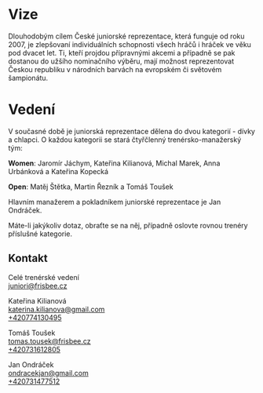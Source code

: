 # Vize

Dlouhodobým cílem České juniorské reprezentace, která funguje od roku 2007, je zlepšovaní individuálních schopnosti všech hráčů i hráček ve věku pod dvacet let. Ti, kteří projdou přípravnými akcemi a případně se pak dostanou do užšího nominačního výběru, mají možnost reprezentovat Českou republiku v národních barvách na evropském či světovém šampionátu.

# Vedení

V současné době je juniorská reprezentace dělena do dvou kategorií - dívky a chlapci. O každou kategorii se stará čtyřčlenný trenérsko-manažerský tým:

**Women**: Jaromír Jáchym, Kateřina Kilianová, Michal Marek, Anna Urbánková a Kateřina Kopecká

**Open**: Matěj Štětka, Martin Řezník a Tomáš Toušek

Hlavním manažerem a pokladníkem juniorské reprezentace je Jan Ondráček.

Máte-li jakýkoliv dotaz, obraťte se na něj, případně oslovte rovnou trenéry příslušné kategorie.

## Kontakt

Celé trenérské vedení  
[juniori@frisbee.cz](mailto:juniori@frisbee.cz)

Kateřina Kilianová  
[katerina.kilianova@gmail.com](mailto:katerina.kilianova@gmail.com)  
[+420774130495](tel:%20+420774130495)  

Tomáš Toušek  
[tomas.tousek@frisbee.cz](mailto:tomas.tousek@frisbee.cz)  
[+420731612805](tel:%20+420731612805)

Jan Ondráček  
[ondracekjan@gmail.com](mailto:ondracekjan@gmail.com)  
[+420731477512](tel:%20+420731477512)  
